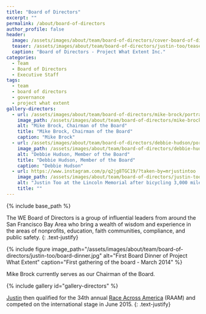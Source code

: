 ```yaml
---
title: "Board of Directors"
excerpt: ""
permalink: /about/board-of-directors
author_profile: false
header:
  image: /assets/images/about/team/board-of-directors/cover-board-of-directors.jpg
  teaser: /assets/images/about/team/board-of-directors/justin-too/teaser-justin-too.jpg
  caption: "Board of Directors - Project What Extent Inc."
categories:
  - Team
  - Board of Directors
  - Executive Staff
tags:
  - team
  - board of directors
  - governance
  - project what extent
gallery-directors:
  - url: /assets/images/about/team/board-of-directors/mike-brock/portrait-mike-brock.jpg
    image_path: /assets/images/about/team/board-of-directors/mike-brock/portrait-mike-brock.jpg
    alt: "Mike Brock, Chairman of the Board"
    title: "Mike Brock, Chairman of the Board"
    caption: "Mike Brock"
  - url: /assets/images/about/team/board-of-directors/debbie-hudson/portrait-debbie-hudson.jpg
    image_path: /assets/images/about/team/board-of-directors/debbie-hudson/portrait-debbie-hudson.jpg
    alt: "Debbie Hudson, Member of the Board"
    title: "Debbie Hudson, Member of the Board"
    caption: "Debbie Hudson"
  - url: https://www.instagram.com/p/q2jg8TGC19/?taken-by=mrjustintoo
    image_path: /assets/images/about/team/board-of-directors/justin-too/thumbnail-justin-too-2.jpg
    alt: "Justin Too at the Lincoln Memorial after bicycling 3,000 miles across the USA in his A21 Across America campaign."
    title: ""
---
```


{% include base_path %}

The WE Board of Directors is a group of influential leaders from around the San Francisco Bay Area who bring a wealth of wisdom and experience in the areas of nonprofits, education, faith communities, compliance, and public safety.
{: .text-justify}

{% include figure image_path="/assets/images/about/team/board-of-directors/justin-too/board-dinner.jpg" alt="First Board Dinner of Project What Extent" caption="First gathering of the board - March 2014" %}

Mike Brock currently serves as our Chairman of the Board.

{% include gallery id="gallery-directors" %}

[Justin](https://www.facebook.com/mrjustintoo) then qualified for the 34th annual [Race Across America](http://raceacrossamerica.org/) (RAAM) and competed on the international stage in June 2015.
{: .text-justify}
